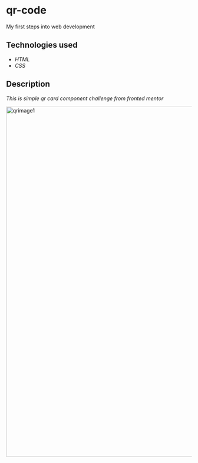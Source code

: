 # qr-code
 My first steps into web development
## Technologies used 
* _HTML_
* _CSS_
## Description
 _This is  simple qr card component challenge from fronted mentor_


<img width="951" alt="qrimage1" src="https://user-images.githubusercontent.com/110342939/221924515-e7a7637a-4b5c-4762-bb13-2a40c54141ac.png">
